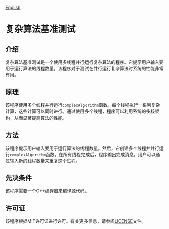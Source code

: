 [English](README.md/ "English"). 
# 复杂算法基准测试

## 介绍

复杂算法基准测试是一个使用多线程并行运行复杂算法的程序。它提示用户输入要用于运行算法的线程数量。该程序对于测试在并行运行复杂算法时系统的性能非常有用。

## 原理

该程序使用多个线程并行运行`complexAlgorithm`函数。每个线程执行一系列复杂计算，这些计算可以同时进行。通过使用多个线程，程序可以利用系统的多核架构，从而显著提高算法的性能。

## 方法

该程序提示用户输入要用于运行算法的线程数量。然后，它创建多个线程并并行运行`complexAlgorithm`函数。在所有线程完成后，程序输出完成消息。用户可以通过输入新的线程数量来重复这个过程。

## 先决条件

该程序需要一个C++编译器来编译源代码。

## 许可证

该程序根据MIT许可证进行许可。有关更多信息，请参阅[LICENSE](LICENSE.txt/ "LICENSE")文件。
